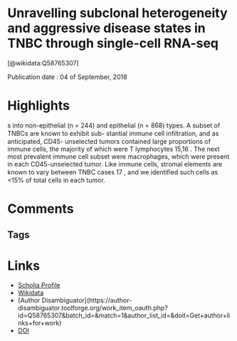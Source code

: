
Unravelling subclonal heterogeneity and aggressive disease states in TNBC through single-cell RNA-seq
=====================================================================================================
  
  [@wikidata:Q58765307]  
  
Publication date : 04 of September, 2018  

# Highlights
s into non-epithelial (n = 244) and epithelial
(n = 868) types. A subset of TNBCs are known to exhibit sub-
stantial immune cell inﬁltration, and as anticipated, CD45-
unselected tumors contained large proportions of immune cells,
the majority of which were T lymphocytes 15,16 . The next most
prevalent immune cell subset were macrophages, which were
present in each CD45-unselected tumor. Like immune cells,
stromal elements are known to vary between TNBC cases 17 , and
we identiﬁed such cells as <15% of total cells in each tumor.



# Comments

## Tags

# Links
  
 * [Scholia Profile](https://scholia.toolforge.org/work/Q58765307)  
 * [Wikidata](https://www.wikidata.org/wiki/Q58765307)  
 * [Author Disambiguator](https://author-
disambiguator.toolforge.org/work_item_oauth.php?id=Q58765307&batch_id=&match=1&author_list_id=&doit=Get+author+links+for+work)  
 * [DOI](https://doi.org/10.1038/S41467-018-06052-0)  
